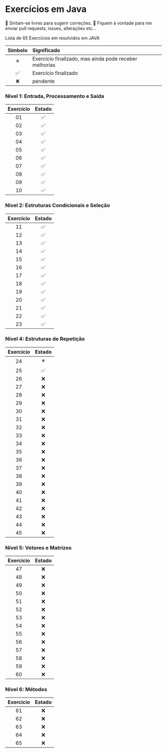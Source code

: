 # Exercícios em Java 

 :partying_face: Sintam-se livres para sugerir correções. 
 :love_letter:   Fiquem à vontade para me enviar pull requests, issues, alterações etc...

Lista de 65 Exercícios em resolvidos em JAVA 

| Símbolo  | Significado |
| :---------------: | :--------------- |
| :eight_pointed_black_star: | Exercício finalizado, mas ainda pode receber melhorias |
| :white_check_mark: | Exercício finalizado |
| :x: | pendente |

### Nível 1: Entrada, Processamento e Saída
| Exercício  | Estado |
| :---------------: | :---------------: |
| 01 | :white_check_mark: |
| 02 | :white_check_mark: |
| 03 | :white_check_mark: |
| 04 | :white_check_mark: |
| 05 | :white_check_mark: |
| 06 | :white_check_mark: |
| 07 | :white_check_mark: |
| 08 | :white_check_mark: |
| 09 | :white_check_mark: |
| 10 | :white_check_mark: |

### Nível 2: Estruturas Condicionais e Seleção
| Exercício  | Estado |
| :---------------: | :---------------: |
| 11 | :white_check_mark: |
| 12 | :white_check_mark: |
| 13 | :white_check_mark: |
| 14 | :white_check_mark: |
| 15 | :white_check_mark: |
| 16 | :white_check_mark: |
| 17 | :white_check_mark: |
| 18 | :white_check_mark: |
| 19 | :white_check_mark: |
| 20 | :white_check_mark: |
| 21 | :white_check_mark: |
| 22 | :white_check_mark: |
| 23 | :white_check_mark: |


### Nível 4: Estruturas de Repetição
| Exercício  | Estado |
| :---------------: | :---------------: |
| 24 | :eight_pointed_black_star: |
| 25 | :white_check_mark: |
| 26 | :x: |
| 27 | :x: |
| 28 | :x: |
| 29 | :x: |
| 30 | :x: |
| 31 | :x: |
| 32 | :x: |
| 33 | :x: |
| 34 | :x: |
| 35 | :x: |
| 36 | :x: |
| 37 | :x: |
| 38 | :x: |
| 39 | :x: |
| 40 | :x: |
| 41 | :x: |
| 42 | :x: |
| 43 | :x: |
| 44 | :x: |
| 45 | :x: |

### Nível 5: Vetores e Matrizes
| Exercício  | Estado |
| :---------------: | :---------------: |
| 47 | :x: |
| 48 | :x: |
| 49 | :x: |
| 50 | :x: |
| 51 | :x: |
| 52 | :x: |
| 53 | :x: |
| 54 | :x: |
| 55 | :x: |
| 56 | :x: |
| 57 | :x: |
| 58 | :x: |
| 59 | :x: |
| 60 | :x: |

### Nível 6: Métodos
| Exercício  | Estado |
| :---------------: | :---------------: |
| 61 | :x: |
| 62 | :x: |
| 63 | :x: |
| 64 | :x: |
| 65 | :x: |